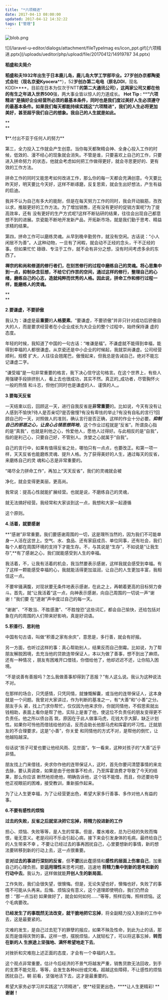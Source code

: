 ```yaml
---
title: "*六项精进"
date: 2017-04-13 08:00:00
updated: 2017-04-12 14:32:22
tags: ["管理"]
---
```

![blob.png](/uploads/ueditor/php/upload/image/20170412/1491965593.png)

![](/laravel-u-editor/dialogs/attachment/fileTypeImag
es/icon_ppt.gif)[六项精进.pptx](/uploads/ueditor/php/upload/file/20170412/14919787
34.pptx)

**稻盛和夫简介**

**稻盛和夫1932****年出生于日本鹿儿岛，鹿儿岛大学工学部毕业。27****岁创办京都陶瓷式会社（现名京瓷Kyocera****），52****岁创办第二电电（原名DDI****，现名KDDI****，目前在日本为仅次于NTT****的第二大通讯公司），这两家公司又都在他的有生之年进入世界500****强，两大事业皆以惊人的力道成长。 ****Hot Tip :**** ****“六项精进”是搞好企业经营所必须的最基本条件，同时也是我们度过美好人生必须遵守的最基本条件。如果我们每天都能持续实践这“六项精进”，我们的人生必将更加美好，甚至超乎我们自己的想象。我自己的人生就是如此。**

**  
**

**1****.付出不亚于任何人的努力**

 第三，全力投入工作就会产生创意。当你每天都聚精会神、全身心投入工作的时候，低效的、漫不经心的现象就会消失。不管是谁，只要喜欢上自己的工作，只要进入拼命努力
的状态，他就会考虑如何把工作做得更好，就会寻思更好的、更有效的工作方法。

 拼命工作的同时又能思考如何改进工作，那么你的每一天都会充满创意。今天要比昨天好，明天要比今天好，这样不断琢磨，反复思索，就会生出好想法，产生有益的启迪。

我并不认为自己有多大的能耐，但是在每天努力工作的同时，我会开动脑筋，孜孜以求，推敲更好的工作方法。为了增加销售，还有没有更好的促销方案呢?为了提高效率，还有
没有更好的生产方式呢?这样不断钻研的结果，往往会出现自己都意想不到的进展。京瓷能不断地开发新产品，开拓新市场，就是我们勤于思考、精益求精的结果。

第四，拼命工作可以磨练灵魂。从早到晚辛勤劳作，就没有空闲。古话说：“小人闲居不为善”。人这种动物，一旦有了闲暇，就会动不正经的念头，干不正经的事。但如果忙忙
碌碌、专注于工作，就不会有非分之想，没有时间考虑多余的东西了。

**禅宗的和尚和修道的修行者们，在刻苦修行的过程中磨练自己的灵魂。将心思集中到一点，抑制杂念狂想，不给它们作祟的空间，通过这样的修行，整理自己的心绪，磨练自己的心志，造就纯粹而优秀的人格。因此说，拼命工作和修行过程一样，能磨练人的灵魂。**

**  
**

****2****.**要谦虚，不要骄傲**

我认为：谦虚是最**重要**的**人格要素**。“要谦虚，不要骄傲”并非只针对成功后骄傲自大的人，而是要求经营者在小企业成长为大企业的整个过程中，始终保持谦
虚的态度。

年轻的时候，我知道了中国的一句古话：“唯谦是福”。不谦虚就不能得到幸福，能得到幸福的人都很谦虚。从京瓷还是中小企业的时候起，我就崇尚谦虚。公司经营顺利，规模
扩大，人往往会翘尾巴，傲慢起来，但我总是告诫自己，绝对不能忘记谦虚二字。

“谦受福”是一句非常重要的格言，我下决心信守这句格言。在这个世界上，有些人用强硬手段排挤别人，看上去也很成功，其实不然。真正的_成功者，尽管胸怀火一般的热情
和斗志，但他们同时也是谦虚的人、谨慎的人_。

  

**3**.**要每天反省**

一天结束以后，回顾这一天，进行自我反省是**非常重要**的。比如说，今天有没有让人感到不愉快?待人是否亲切?是否傲慢?有没有卑怯的举止?有没有自私的言行?回
顾自己的一天，对照做人的准则，确认言行是否正确，这样的作业十分必要。**_抑制自己的邪恶之心，让良心占领思想阵地_**，这个作业过程就是“反省”。所谓良心指
的是“真我”，也就是利他之心，怜爱他人，愿他人过得好。与此相反的是“自我”，指的是利己心，只要自己好，不管别人。贪婪之心就属于“自我”。

自己的言行中，如果有值得反省之处，哪怕只有一点点，也要改正。和第一项一样，天天反省也能磨练灵魂、提升人格。为了获得美好的人生，通过每天的反省，来磨练自己的灵
魂和心志是非常重要的。

“竭尽全力拼命工作”，再加上“天天反省”，我们的灵魂就会被

净化，就会变得更美丽，更高尚。

我常说：提高心性就能扩展经营。也就是说，不磨练自己的灵魂，

就无法搞好经营。我经常和大家谈到这一点，我想和大家一起遵循

这个原则。

  

**4.活着，就要感谢**

**“感谢”非常重要。我们要感谢周围的一切，这是理所当然的，因为我们不可能单身一人活在这世上。空气、水、食品、还有家庭成员、单位同事，还有社会，我们每个人都在周围环境的支持下才能生存。不，与其说是“生存”，不如说是“让我生存”,**有了感谢之心，我们就能感受到人生的幸福。

我活着，不，让我有活着的机会，我当然要表示感谢，这样我就会感受到幸福。有了这样一颗能感受幸福的心，我就能活得更加滋润，让自己的人生更加丰富，我相信这一点。

不要牢骚满腹，对现状要无条件地表示感谢，在此之上，再朝着更高的目标努力奋斗。首先，就“让我活着”这一点，向神表示感谢，向自己周围的一切说一声“谢谢！”我们要
在“道谢”声中度过自己的每一天。

“谢谢”、“不敢当、不胜感激”、“不胜惶恐”这些词汇，都会自己愉快，还给包括对象在内的周围的人们带来好影响，真是好词语。

  

**5.积善行、思利他**

中国有句古语，叫做“积善之家有余庆”，意思是，多行善，就会有好报。

另一方面，也听过这样的事：真心帮助别人，结果反而自己倒霉。比如说，为了帮朋友解脱困境，去充当他的贷款连带保证人，本以为做了善事，想不到出了麻烦。还有一种情况
，朋友有困难开口借钱，你借给他了，他却迟迟不还，让你陷入困境。

“不是说善有善报吗？怎么我做善事却得到了恶报？”有人这么说。我认为这种说法不对。

在那样的场合，只凭感情，只凭同情，就慷慨解囊，或当他的连带保证人，这本身就是一个问题。我曾对大家讲过，作为判断的基准之一，有“大善”和“小善”之分。朋友手头
紧，找上门求你帮忙，仅仅因为他来求你，你就同情他，不假思索就出钱相助，表面上看你是帮了他，实际上是害了他，使这位不负责任的朋友变得更不负责任。他之所以债台高
筑，原因在于此人做事马虎，花钱大手大脚，缺乏计划性。如果你可怜他而借钱给他的话，反而会助长他那马虎和挥霍的坏习性。迁就朋友的不合理要求，这是“小善”，你关爱
和同情他的方式不对，是帮他的倒忙，让他越陷越深。

俗话说“孩子可爱也要让他经风雨、见世面”。乍一看来，这种对孩子的“大善”近乎非情。

朋友找上门来借钱，央求你作他的连带保证人，这时，首先你要问清楚事情的来龙去脉，要认真调查，如果是由于他做事不检点，乃至挥霍浪费才导致了今天的结果，那么你应该
断然地拒绝他，明确告诉他，这个钱不能借，而且，你还要劝导他正视眼前的困难，接受教训，重新振作起来。

为了让人生更幸福，为了让经营更出色，希望大家多行善事、多作对他人有益的事。

  

**6.不要有感性的烦恼**

 **过去的失败，反省之后就坚决把它忘掉，将精力投进新的工作**

担心、烦恼、失败等等，是人生的常事。但是，覆水难收，总为已经的失败而悔恨，毫无意义。老是闷闷不乐会引起心病，接下来会引发身体的毛病，最终给自己的人生带来不幸
。不要让已经过去的事再困扰自己，心里要想新的事情，新的想法要转移到新的行动上去，这一点很重要。

要**对过去的事进行深刻的反省**，但**不要**因此**在**感情和**感性的层面上伤害自己**，加重自己的心理负担。要**运用理性**来思考问题，迅速地
**将精力集中到新的思考和新的行动中去**。我认为，这样做就能**开创人生的新局面**。

 工作失败，我们会很失望，很懊悔。但是，无论失望也好，懊悔也好，失败了的事情不可能从头再来。后悔、烦恼没有意义，这个道理即使明白，我们仍然会想：“那一点当初
如果做好了，就会如何如何……”等等，照样后悔，照样烦恼。这个毛病要改。

**已经发生了的事既然无法改变，就干脆地把它忘掉**，将全副精力投入到新的工作中去，这是最要紧的。 

灾难的发生，是自己过去犯下的罪孽的报应，如果不殃及性命，到此为止的话，那反而是值得庆贺的事。这样一想，摆脱烦恼，人就轻松了，可以将这事忘掉，**转而在新的人
生旅途上坚强地、满怀希望地走下去**。

对挫折和灾难抱上述正面的态度，才会有一个幸福的人生。

这个观点非常重要。估计今后经济的不景气将越发严重，销售货款无法回收，到手的支票不能兑现，等等，会发生各种纠纷或灾难。超越这些障碍，不让感性的烦恼困扰自己，朝
前看，坚强地活下去，这才是最重要的。

希望大家务必学习并实践这“六项精进”，使**经营更出色，****让人生更精彩! ****谢谢！**



  

